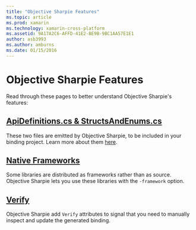 ```yaml
---
title: "Objective Sharpie Features"
ms.topic: article
ms.prod: xamarin
ms.technology: xamarin-cross-platform
ms.assetid: 9A17A2C6-AFFD-41E2-BE9B-9BC1AA57E1E1
author: asb3993
ms.author: amburns
ms.date: 01/15/2016
---
```


# Objective Sharpie Features

Read through these pages to better understand Objective Sharpie's features:

## [**ApiDefinitions.cs & StructsAndEnums.cs**](apidefinitions-structsandenums.md)

These two files are emitted by Objective Sharpie, to be included
in your binding project. Learn more about them [here](apidefinitions-structsandenums.md).

## [**Native Frameworks**](native-frameworks.md)

Some libraries are distributed as frameworks rather than as source.
Objective Sharpie lets you use these libraries with the `-framework` option.

## [**Verify**](verify.md)

Objective Sharpie add `Verify` attributes to signal that you need to
manually inspect and update the generated binding. 

